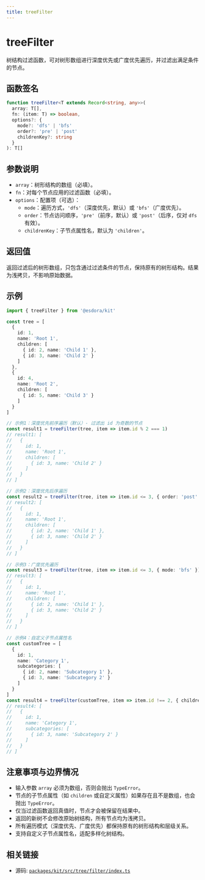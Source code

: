 ```yaml
---
title: treeFilter
---
```


# treeFilter

树结构过滤函数，可对树形数组进行深度优先或广度优先遍历，并过滤出满足条件的节点。

## 函数签名

```typescript
function treeFilter<T extends Record<string, any>>(
  array: T[],
  fn: (item: T) => boolean,
  options?: {
    mode?: 'dfs' | 'bfs'
    order?: 'pre' | 'post'
    childrenKey?: string
  }
): T[]
```

## 参数说明

- `array`：树形结构的数组（必填）。
- `fn`：对每个节点应用的过滤函数（必填）。
- `options`：配置项（可选）：
  - `mode`：遍历方式，`'dfs'`（深度优先，默认）或 `'bfs'`（广度优先）。
  - `order`：节点访问顺序，`'pre'`（前序，默认）或 `'post'`（后序，仅对 `dfs` 有效）。
  - `childrenKey`：子节点属性名，默认为 `'children'`。

## 返回值

返回过滤后的树形数组，只包含通过过滤条件的节点，保持原有的树形结构。结果为浅拷贝，不影响原始数据。

## 示例

```typescript
import { treeFilter } from '@esdora/kit'

const tree = [
  {
    id: 1,
    name: 'Root 1',
    children: [
      { id: 2, name: 'Child 1' },
      { id: 3, name: 'Child 2' }
    ]
  },
  {
    id: 4,
    name: 'Root 2',
    children: [
      { id: 5, name: 'Child 3' }
    ]
  }
]

// 示例1：深度优先前序遍历（默认）- 过滤出 id 为奇数的节点
const result1 = treeFilter(tree, item => item.id % 2 === 1)
// result1: [
//   {
//     id: 1,
//     name: 'Root 1',
//     children: [
//       { id: 3, name: 'Child 2' }
//     ]
//   }
// ]

// 示例2：深度优先后序遍历
const result2 = treeFilter(tree, item => item.id <= 3, { order: 'post' })
// result2: [
//   {
//     id: 1,
//     name: 'Root 1',
//     children: [
//       { id: 2, name: 'Child 1' },
//       { id: 3, name: 'Child 2' }
//     ]
//   }
// ]

// 示例3：广度优先遍历
const result3 = treeFilter(tree, item => item.id <= 3, { mode: 'bfs' })
// result3: [
//   {
//     id: 1,
//     name: 'Root 1',
//     children: [
//       { id: 2, name: 'Child 1' },
//       { id: 3, name: 'Child 2' }
//     ]
//   }
// ]

// 示例4：自定义子节点属性名
const customTree = [
  {
    id: 1,
    name: 'Category 1',
    subcategories: [
      { id: 2, name: 'Subcategory 1' },
      { id: 3, name: 'Subcategory 2' }
    ]
  }
]
const result4 = treeFilter(customTree, item => item.id !== 2, { childrenKey: 'subcategories' })
// result4: [
//   {
//     id: 1,
//     name: 'Category 1',
//     subcategories: [
//       { id: 3, name: 'Subcategory 2' }
//     ]
//   }
// ]
```

## 注意事项与边界情况

- 输入参数 `array` 必须为数组，否则会抛出 `TypeError`。
- 节点的子节点属性（如 `children` 或自定义属性）如果存在且不是数组，也会抛出 `TypeError`。
- 仅当过滤函数返回真值时，节点才会被保留在结果中。
- 返回的新树不会修改原始树结构，所有节点均为浅拷贝。
- 所有遍历模式（深度优先、广度优先）都保持原有的树形结构和层级关系。
- 支持自定义子节点属性名，适配多样化树结构。

## 相关链接

- 源码: [`packages/kit/src/tree/filter/index.ts`](https://github.com/esdora-js/esdora/blob/main/packages/kit/src/tree/filter/index.ts)
